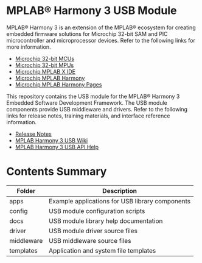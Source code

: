 # MPLAB® Harmony 3 USB Module

MPLAB® Harmony 3 is an extension of the MPLAB® ecosystem for creating
embedded firmware solutions for Microchip 32-bit SAM and PIC microcontroller
and microprocessor devices.  Refer to the following links for more information.
 - [Microchip 32-bit MCUs](https://www.microchip.com/design-centers/32-bit)
 - [Microchip 32-bit MPUs](https://www.microchip.com/design-centers/32-bit-mpus)
 - [Microchip MPLAB X IDE](https://www.microchip.com/mplab/mplab-x-ide)
 - [Microchip MPLAB Harmony](https://www.microchip.com/mplab/mplab-harmony)
 - [Microchip MPLAB Harmony Pages](https://microchip-mplab-harmony.github.io/)

This repository contains the USB module for the MPLAB® Harmony 3 Embedded
Software Development Framework.  The USB module components provide USB middleware 
and drivers. Refer to the following links for release notes, training materials, 
and interface reference information.
 - [Release Notes](./release_notes.md)
 - [MPLAB Harmony 3 USB Wiki](https://github.com/Microchip-MPLAB-Harmony/usb/wiki)
 - [MPLAB Harmony 3 USB API Help](https://microchip-mplab-harmony.github.io/usb)

# Contents Summary

| Folder    | Description                                                |
|-----------|------------------------------------------------------------|
| apps      | Example applications for USB library components           |
| config    | USB module configuration scripts                          |
| docs      | USB module library help documentation                     |
| driver    | USB module driver source files                            |
| middleware| USB middleware source files                               |
| templates | Application and system file templates                     |
